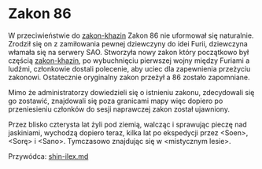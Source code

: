 # Zakon 86

W przeciwieństwie do [zakon-khazin](../zakon-khazin/ "mention") Zakon 86 nie uformował się naturalnie. Zrodził się on z zamiłowania pewnej dziewczyny do idei Furii, dziewczyna włamała się na serwery SAO. Stworzyła nowy zakon który początkowo był częścią [zakon-khazin](../zakon-khazin/ "mention"), po wybuchnięciu pierwszej wojny między Furiami a ludźmi, członkowie dostali polecenie, aby uciec dla zapewnienia przeżyciu zakonowi. Ostatecznie oryginalny zakon przeżył a 86 zostało zapomniane.

Mimo że administratorzy dowiedzieli się o istnieniu zakonu, zdecydowali się go zostawić, znajdowali się poza granicami mapy więc dopiero po przeniesieniu członków do sesji naprawczej zakon został ujawniony.

Przez blisko czterysta lat żyli pod ziemią, walcząc i sprawując pieczę nad jaskiniami, wychodzą dopiero teraz, kilka lat po ekspedycji przez \<Soen>, \<Sorę> i \<Sano>. Tymczasowo znajdując się w \<mistycznym lesie>.

Przywódca: [shin-ilex.md](shin-ilex.md "mention")
